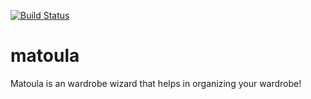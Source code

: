 [![Build Status](https://travis-ci.com/srujandeshpande/matoula.svg?branch=master)](https://travis-ci.com/srujandeshpande/matoula)
# matoula
Matoula is an wardrobe wizard that helps in organizing your wardrobe!
